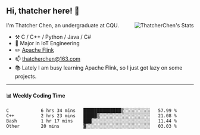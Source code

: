 ## Hi, thatcher here! :wave:

<img align="right" src="https://github-readme-stats.vercel.app/api?username=thatcherchen&title_color=333&text_color=777" alt="ThatcherChen's Stats" >

I'm Thatcher Chen, an undergraduate at CQU.

- :hammer_and_pick:  C / C++ / Python / Java / C# 
- :seedling:  Major in IoT Engineering
- :pencil2: [Apache Flink](https://github.com/apache/flink)
- :mailbox: thatcherchen@163.com
- :books: Lately I am busy learning Apache Flink, so I just got lazy on some projects.

---

#### :bar_chart: Weekly Coding Time

<!--START_SECTION:waka-->

```text
C            6 hrs 34 mins   ██████████████▒░░░░░░░░░░   57.99 %
C++          2 hrs 23 mins   █████▒░░░░░░░░░░░░░░░░░░░   21.08 %
Bash         1 hr 17 mins    ███░░░░░░░░░░░░░░░░░░░░░░   11.44 %
Other        20 mins         ▓░░░░░░░░░░░░░░░░░░░░░░░░   03.03 %
```

<!--END_SECTION:waka-->
